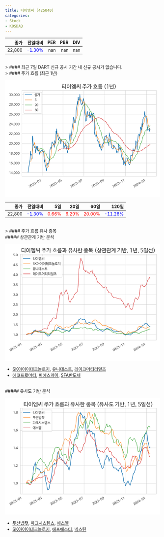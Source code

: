 ```yaml
---
title: 티이엠씨 (425040)
categories:
- Stock
- KOSDAQ
---
```


|종가|전일대비|PER|PBR|DIV|
|---:|-------:|--:|--:|--:|
|22,800|<span style="color: blue">-1.30%</span>|nan|nan|nan|

<!-- more -->

<br>
> #### 최근 7일 DART 신규 공시
기간 내 신규 공시가 없습니다.

<br>
> #### 주가 흐름 (최근 1년)

![425040](/assets/images/stock/425040.png)

|종가|전일대비|5일|20일|60일|120일|
|---:|-------:|--:|---:|---:|----:|
|22,800|<span style="color: blue">-1.30%</span>|<span style="color: red">0.66%</span>|<span style="color: red">6.29%</span>|<span style="color: red">20.00%</span>|<span style="color: blue">-11.28%</span>|

<br>
> #### 주가 흐름 유사 종목

<br>
##### 상관관계 기반 분석

![425040](/assets/images/stock/425040_corr.png)
- [SK아이이테크놀로지](/361610/), [유니테스트](/086390/), [레이크머티리얼즈](/281740/)
- [에코프로머티](/450080/), [피에스케이](/319660/), [SFA반도체](/036540/)

<br>
##### 유사도 기반 분석

![425040](/assets/images/stock/425040_sim.png)
- [두산밥캣](/241560/), [파크시스템스](/140860/), [에스엘](/005850/)
- [SK아이이테크놀로지](/361610/), [에프에스티](/036810/), [넥스틴](/348210/)
